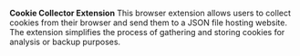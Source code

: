 **Cookie Collector Extension**
This browser extension allows users to collect cookies from their browser and send them to a JSON file hosting website. The extension simplifies the process of gathering and storing cookies for analysis or backup purposes.
